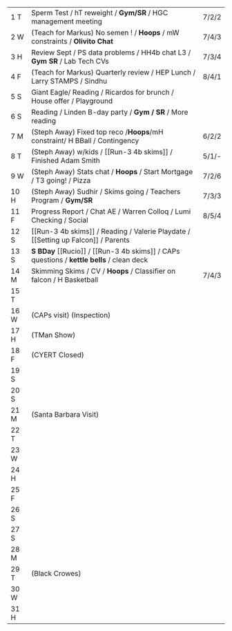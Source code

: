 |      |                                                                                            |       |
| ---- | ------------------------------------------------------------------------------------------ | ----- |
| 1  T | Sperm Test /  hT reweight / **Gym/SR** / HGC management meeting                            | 7/2/2 |
| 2  W | (Teach for Markus) No semen ! / **Hoops** / mW constraints / **Olivito Chat**              | 7/4/3 |
| 3  H | Review Sept / PS data problems / HH4b chat L3 / **Gym SR** / Lab Tech CVs                  | 7/3/4 |
| 4  F | (Teach for Markus) Quarterly review / HEP Lunch / Larry STAMPS / Sindhu                    | 8/4/1 |
| 5  S | Giant Eagle/ Reading / Ricardos for brunch / House offer / Playground                      |       |
| 6  S | Reading / Linden B-day party / **Gym / SR** / More reading                                 |       |
| 7  M | (Steph Away) Fixed top reco /**Hoops**/mH constraint/ H BBall / Contingency                | 6/2/2 |
| 8  T | (Steph Away) w/kids / [[Run-3 4b skims]] / Finished Adam Smith                             | 5/1/- |
| 9  W | (Steph Away) Stats chat / **Hoops** / Start Mortgage / T3 going! / Pizza                   | 7/2/6 |
| 10 H | (Steph Away) Sudhir / Skims going / Teachers Program / **Gym/SR**                          | 7/3/3 |
| 11 F | Progress Report / Chat AE / Warren Colloq / Lumi Checking / Social                         | 8/5/4 |
| 12 S | [[Run-3 4b skims]] / Reading / Valerie Playdate / [[Setting up Falcon]] / Parents          |       |
| 13 S | **S BDay** [[Rucio]] / [[Run-3 4b skims]] / CAPs questions / **kettle bells** / clean deck |       |
| 14 M | Skimming Skims / CV / **Hoops** / Classifier on falcon / H Basketball                      | 7/4/3 |
| 15 T |                                                                                            |       |
| 16 W | (CAPs visit) (Inspection)                                                                  |       |
| 17 H | (TMan Show)                                                                                |       |
| 18 F | (CYERT Closed)                                                                             |       |
| 19 S |                                                                                            |       |
| 20 S |                                                                                            |       |
| 21 M | (Santa Barbara Visit)                                                                      |       |
| 22 T |                                                                                            |       |
| 23 W |                                                                                            |       |
| 24 H |                                                                                            |       |
| 25 F |                                                                                            |       |
| 26 S |                                                                                            |       |
| 27 S |                                                                                            |       |
| 28 M |                                                                                            |       |
| 29 T | (Black Crowes)                                                                             |       |
| 30 W |                                                                                            |       |
| 31 H |                                                                                            |       |

